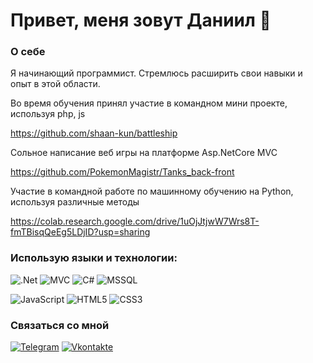 # Привет, меня зовут Даниил :wave:


### О себе
Я начинающий программист. Стремлюсь расширить свои навыки и опыт в этой области.

Во время обучения принял участие в командном мини проекте, используя php, js

https://github.com/shaan-kun/battleship

Сольное написание веб игры на платформе Asp.NetCore MVC

https://github.com/PokemonMagistr/Tanks_back-front

Участие в командной работе по машинному обучению на Python, используя различные методы

https://colab.research.google.com/drive/1uOjJtjwW7Wrs8T-fmTBisqQeEg5LDjID?usp=sharing

### Использую языки и технологии:
![.Net](https://img.shields.io/badge/-Framework-090909?style=for-the-badge&logo=.Net&logoColor=E5D3FF)
![MVC](https://img.shields.io/badge/-MVC-090909?style=for-the-badge&logo=.net&logoColor=white)
![C#](https://img.shields.io/badge/-C%23-090909?style=for-the-badge&logo=C%23&logoColor=676EFC)
![MSSQL](https://img.shields.io/badge/-MSSQL-090909?style=for-the-badge&logo=microsoft-sql-server&logoColor=CC2927)

![JavaScript](https://img.shields.io/badge/-JavaScript-090909?style=for-the-badge&logo=JavaScript&logoColor=E9D54D)
![HTML5](https://img.shields.io/badge/-HTML5-090909?style=for-the-badge&logo=HTML5&logoColor=EB440B)
![CSS3](https://img.shields.io/badge/-HTML5-090909?style=for-the-badge&logo=css3&logoColor=366AEB)

### Связаться со мной
[![Telegram](https://img.shields.io/badge/-Telegram-090909?style=for-the-badge&logo=telegram&logoColor=27A0D9)](https://t.me/danya2608)
[![Vkontakte](https://img.shields.io/badge/-Vkontakte-090909?style=for-the-badge&logo=Vk&logoColor=4F7DB3)](https://vk.com/alexeyshpavda)

